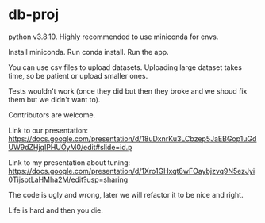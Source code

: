# db-proj

python v3.8.10.
Highly recommended to use miniconda for envs.

Install miniconda.
Run conda install.
Run the app.

You can use csv files to upload datasets.
Uploading large dataset takes time, so be patient or upload smaller ones.

Tests wouldn't work (once they did but then they broke and we shoud fix them but we didn't want to).

Contributors are welcome.

Link to our presentation:
https://docs.google.com/presentation/d/18uDxnrKu3LCbzep5JaEBGop1uGdUW9dZHjqIPHUOyM0/edit#slide=id.p

Link to my presentation about tuning:
https://docs.google.com/presentation/d/1Xro1GHxqt8wFOaybjzvq9N5ezJyi0TijsptLaHMha2M/edit?usp=sharing

The code is ugly and wrong, later we will refactor it to be nice and right.

Life is hard and then you die.
